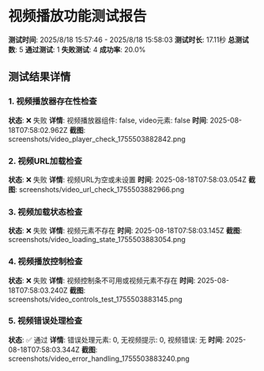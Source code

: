 # 视频播放功能测试报告

**测试时间**: 2025/8/18 15:57:46 - 2025/8/18 15:58:03
**测试时长**: 17.11秒
**总测试数**: 5
**通过测试**: 1
**失败测试**: 4
**成功率**: 20.0%

## 测试结果详情

### 1. 视频播放器存在性检查
**状态**: ❌ 失败
**详情**: 视频播放器组件: false, video元素: false
**时间**: 2025-08-18T07:58:02.962Z
**截图**: screenshots/video_player_check_1755503882842.png

### 2. 视频URL加载检查
**状态**: ❌ 失败
**详情**: 视频URL为空或未设置
**时间**: 2025-08-18T07:58:03.054Z
**截图**: screenshots/video_url_check_1755503882966.png

### 3. 视频加载状态检查
**状态**: ❌ 失败
**详情**: 视频元素不存在
**时间**: 2025-08-18T07:58:03.145Z
**截图**: screenshots/video_loading_state_1755503883054.png

### 4. 视频播放控制检查
**状态**: ❌ 失败
**详情**: 视频控制条不可用或视频元素不存在
**时间**: 2025-08-18T07:58:03.240Z
**截图**: screenshots/video_controls_test_1755503883145.png

### 5. 视频错误处理检查
**状态**: ✅ 通过
**详情**: 错误处理元素: 0, 无视频提示: 0, 视频错误: 无
**时间**: 2025-08-18T07:58:03.344Z
**截图**: screenshots/video_error_handling_1755503883240.png

